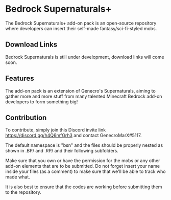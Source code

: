 # Bedrock Supernaturals+
The Bedrock Supernaturals+ add-on pack is an open-source repository where developers can insert their self-made fantasy/sci-fi-styled mobs. 

## Download Links
Bedrock Supernaturals is still under development, download links will come soon.

## Features
The add-on pack is an extension of Genecro's Supernaturals, aiming to gather more and more stuff from many talented Minecraft Bedrock add-on developers to form something big!

## Contribution
To contribute, simply join this Discord invite link https://discord.gg/h4Q6mfGrh3 and contact GenecroMarX#5117.

The default namespace is "bsn" and the files should be properly nested as shown in .BP/ and .RP/ and their following subfolders.

Make sure that you own or have the permission for the mobs or any other add-on elements that are to be submitted. Do not forget insert your name inside your files (as a comment) to make sure that we'll be able to track who made what.

It is also best to ensure that the codes are working before submitting them to the repository.
